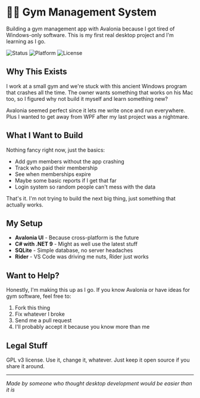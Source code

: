 # 🏋️‍♂️ Gym Management System

Building a gym management app with Avalonia because I got tired of Windows-only software. This is my first real desktop project and I'm learning as I go.

![Status](https://img.shields.io/badge/Status-Just_Started-orange?style=for-the-badge)
![Platform](https://img.shields.io/badge/Platform-Cross_Platform-blue?style=for-the-badge)
![License](https://img.shields.io/badge/License-GPL_v3-red?style=for-the-badge)

## Why This Exists

I work at a small gym and we're stuck with this ancient Windows program that crashes all the time. The owner wants something that works on his Mac too, so I figured why not build it myself and learn something new?

Avalonia seemed perfect since it lets me write once and run everywhere. Plus I wanted to get away from WPF after my last project was a nightmare.

## What I Want to Build

Nothing fancy right now, just the basics:

- Add gym members without the app crashing
- Track who paid their membership 
- See when memberships expire
- Maybe some basic reports if I get that far
- Login system so random people can't mess with the data

That's it. I'm not trying to build the next big thing, just something that actually works.

## My Setup

- **Avalonia UI** - Because cross-platform is the future
- **C# with .NET 9** - Might as well use the latest stuff
- **SQLite** - Simple database, no server headaches
- **Rider** - VS Code was driving me nuts, Rider just works

## Want to Help?

Honestly, I'm making this up as I go. If you know Avalonia or have ideas for gym software, feel free to:

1. Fork this thing
2. Fix whatever I broke
3. Send me a pull request
4. I'll probably accept it because you know more than me

## Legal Stuff

GPL v3 license. Use it, change it, whatever. Just keep it open source if you share it around.

---

*Made by someone who thought desktop development would be easier than it is*
